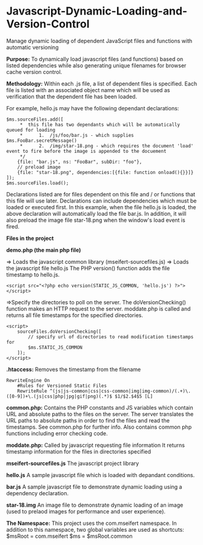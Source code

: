 # Javascript-Dynamic-Loading-and-Version-Control
Manage dynamic loading of dependent JavaScript files and functions with automatic versioning

**Purpose:**
To dynamically load javascript files (and functions) based on listed dependencies while also generating unique filenames for browser cache version control.

**Methodology:**
Within each .js file, a list of dependent files is specified. Each file is listed with an associated object name which will be used as verification that the dependent file has been loaded.

For example, hello.js may have the following dependant declarations:

    $ms.sourceFiles.add([
         *	this file has two dependants which will be automatically queued for loading
         *	    1.	/js/foo/bar.js - which supplies $ms.FooBar.secretMessage()
         *	    2.	/img/star-18.png - which requires the document 'load' event to fire before the image is appended to the docuement
         */
        {file: "bar.js", ns: "FooBar", subDir: "foo"},
        // preload image
        {file: "star-18.png", dependencies:[{file: function onload(){}}]}
    ]);
    $ms.sourceFiles.load();

Declarations listed are for files dependent on this file and / or functions that this file will use later. Declarations can include dependencies which must be loaded or executed first. In this example, when the file hello.js is loaded, the above declaration will automatically load the file bar.js. In addition, it will also preload the image file star-18.png when the window's load event is fired.

<b>Files in the project</b>

<b>demo.php (the main php file)</b>

=> Loads the javascript common library (mseifert-sourcefiles.js)
=> Loads the javascript file hello.js
The PHP version() function adds the file timestamp to hello.js.

    <script src="<?php echo version(STATIC_JS_COMMON, 'hello.js') ?>"></script>

=>Specify the directories to poll on the server. 
The doVersionChecking() function makes an HTTP request to the server.
moddate.php is called and returns all file timestamps for the specified directories.

    <script>
        sourceFiles.doVersionChecking([
            // specify url of directories to read modification timestamps for
            $ms.STATIC_JS_COMMON
        ]);
    </script>   

<b>.htaccess:</b>
    Removes the timestamp from the filename

    RewriteEngine On
        #Rules for Versioned Static Files
        RewriteRule ^(js|js-common|css|css-common|img|img-common)/(.+)\.([0-9])+\.(js|css|php|jpg|gif|png)(.*)$ $1/$2.$4$5 [L]

<b>common.php:</b>
    Contains the PHP constants and JS variables which contain URL and absolute paths to the files on the server.
    The server translates the URL paths to absolute paths in order to find the files and read the timestamps. 
    See common.php for further info.
    Also contains common php functions including error checking code.

<b>moddate.php:</b>
    Called by javascript requesting file information
    It returns timestamp information for the files in directories specified

<b>mseifert-sourcefiles.js</b>
    The javascript project library

<b>hello.js</b>
    A sample javascript file which is loaded with depandant conditions.

<b>bar.js</b>
    A sample javascript file to demonstrate dynamic loading using a dependency declaration.
    
<b>star-18.img</b>
    An image file to demonstrate dynamic loading of an image (used to prelaod images for performance and user experience).
    
<b>The Namespace:</b>
    This project uses the com.mseifert namespace. In addition to this namespace, two global variables are used as shortcuts:
    $msRoot = com.mseifert
    $ms = $msRoot.common

